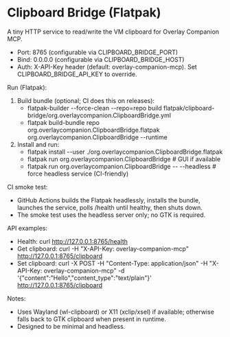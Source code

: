 
# Clipboard Bridge (Flatpak)

A tiny HTTP service to read/write the VM clipboard for Overlay Companion MCP.

- Port: 8765 (configurable via CLIPBOARD_BRIDGE_PORT)
- Bind: 0.0.0.0 (configurable via CLIPBOARD_BRIDGE_HOST)
- Auth: X-API-Key header (default: overlay-companion-mcp). Set CLIPBOARD_BRIDGE_API_KEY to override.

Run (Flatpak):

1) Build bundle (optional; CI does this on releases):
   - flatpak-builder --force-clean --repo=repo build flatpak/clipboard-bridge/org.overlaycompanion.ClipboardBridge.yml
   - flatpak build-bundle repo org.overlaycompanion.ClipboardBridge.flatpak org.overlaycompanion.ClipboardBridge --runtime
2) Install and run:
   - flatpak install --user ./org.overlaycompanion.ClipboardBridge.flatpak
   - flatpak run org.overlaycompanion.ClipboardBridge            # GUI if available
   - flatpak run org.overlaycompanion.ClipboardBridge -- --headless  # force headless service (CI-friendly)

CI smoke test:
- GitHub Actions builds the Flatpak headlessly, installs the bundle, launches the service, polls /health until healthy, then shuts down.
- The smoke test uses the headless server only; no GTK is required.

API examples:

- Health: curl http://127.0.0.1:8765/health
- Get clipboard: curl -H "X-API-Key: overlay-companion-mcp" http://127.0.0.1:8765/clipboard
- Set clipboard: curl -X POST -H "Content-Type: application/json" -H "X-API-Key: overlay-companion-mcp"         -d '{"content":"Hello","content_type":"text/plain"}' http://127.0.0.1:8765/clipboard

Notes:
- Uses Wayland (wl-clipboard) or X11 (xclip/xsel) if available; otherwise falls back to GTK clipboard when present in runtime.
- Designed to be minimal and headless.
